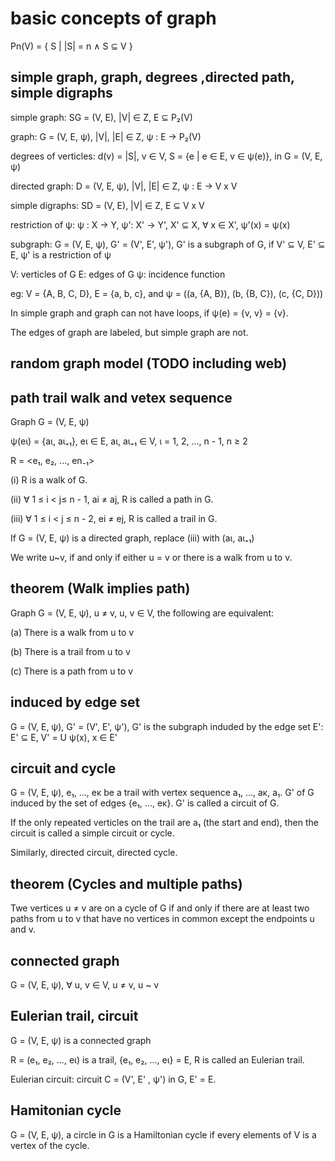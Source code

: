 # basic concepts of graph

Pn(V) = { S | |S| = n ∧ S ⊆ V }

## simple graph, graph, degrees ,directed path, simple digraphs

simple graph: SG = (V, E), |V| ∈ Z, E ⊆ P₂(V)

graph: G = (V, E, ψ),  |V|, |E| ∈ Z,  ψ : E -> P₂(V)

degrees of verticles: d(v) = |S|, v ∈ V,  S = {e | e ∈ E, v ∈ ψ(e)}, in G = (V, E, ψ)

directed graph: D = (V, E, ψ), |V|, |E| ∈ Z, ψ : E → V ⅹ V

simple digraphs: SD = (V, E), |V| ∈ Z, E ⊆ V ⅹ V

restriction of ψ:
ψ : X -> Y, ψ': X' -> Y', X' ⊆ X, ∀ x ∈ X', ψ'(x) = ψ(x)

subgraph:
G = (V, E, ψ), G' = (V', E', ψ'), G' is a subgraph of G, if V' ⊆ V, E' ⊆ E, ψ' is a restriction of ψ


V: verticles of G
E: edges of G
ψ: incidence function

eg: V = {A, B, C, D}, E = {a, b, c}, and 
ψ = ((a, {A, B}), (b, {B, C}), (c, {C, D}))

In simple graph and graph can not have loops, if ψ(e) = {v, v} = {v}.

The edges of graph are labeled, but simple graph are not.

## random graph model (TODO including web)

## path trail walk and vetex sequence

Graph G = (V, E, ψ)

ψ(eι) = {aι, aι₊₁}, eι ∈ E, aι, aι₊₁ ∈ V, ι = 1, 2, ..., n - 1, n ≥ 2

R = <e₁, e₂, ..., en₋₁>

(i) R is a walk of G.

(ii) ∀ 1 ≤ i < j≤ n - 1, ai ≠ aj, R is called a path in G. 

(iii) ∀ 1 ≤ i < j ≤ n - 2, ei ≠ ej, R is called a trail in G.

If G = (V, E, ψ) is a directed graph, replace (iii) with (aι, aι₊₁)

We write u~v, if and only if either u = v or there is a walk from u to v.

## theorem (Walk implies path)

Graph G = (V, E, ψ), u ≠ v, u, v ∈ V, the following are equivalent:

(a) There is a walk from u to v

(b) There is a trail from u to v

(c) There is a path from u to v

## induced by edge set

G = (V, E, ψ), G' = (V', E', ψ'), G' is the subgraph induded by the edge set E': E' ⊆ E, V' = U ψ(x), x ∈ E'

## circuit and cycle

G = (V, E, ψ), e₁, ..., eκ be a trail with vertex sequence a₁, ..., aκ, a₁. G' of G induced by the set of edges {e₁, ..., eκ}. G' is called a circuit of G.

If the only repeated verticles on the trail are a₁ (the start and end), then the circuit is called a simple circuit or cycle.

Similarly, directed circuit, directed cycle.

## theorem (Cycles and multiple paths)

Twe vertices u ≠ v are on a cycle of G if and only if there are at least two paths from u to v that have no vertices in common except the endpoints u and v.

## connected graph

G = (V, E, ψ), ∀ u, v ∈ V, u ≠ v, u ~ v

## Eulerian trail, circuit

G = (V, E, ψ) is a connected graph

R = (e₁, e₂, ..., eι) is a trail, {e₁, e₂, ..., eι} = E, R is called an Eulerian trail. 

Eulerian circuit: circuit C = (V', E' , ψ') in G, E' = E.

## Hamitonian cycle

G = (V, E, ψ), a circle in G is a Hamiltonian cycle if every elements of V is a vertex of the cycle.
